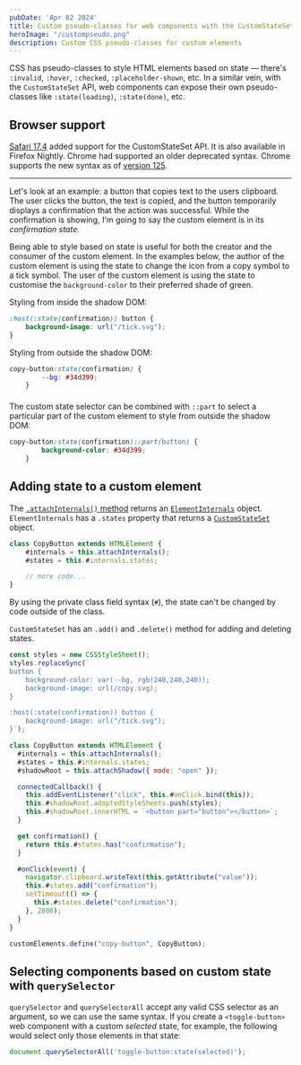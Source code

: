 ```yaml
---
pubDate: 'Apr 02 2024'
title: Custom pseudo-classes for web components with the CustomStateSet API
heroImage: "/custompseudo.png"
description: Custom CSS pseudo-classes for custom elements
---
```


CSS has pseudo-classes to style HTML elements based on state — there's `:invalid`, `:hover`, `:checked`, `:placeholder-shown`, etc. In a similar vein, with the `CustomStateSet` API, web components can expose their own pseudo-classes like `:state(loading)`, `:state(done)`, etc.

## Browser support 
[Safari 17.4](https://developer.apple.com/documentation/safari-release-notes/safari-17_4-release-notes#New-Features) added support for the CustomStateSet API. It is also available in Firefox Nightly. Chrome had supported an older deprecated syntax. Chrome supports the new syntax as of [version 125](https://chromestatus.com/feature/5586433790443520). 

---

Let's look at an example: a button that copies text to the users clipboard. The user clicks the button, the text is copied, and the button temporarily displays a confirmation that the action was successful. While the confirmation is showing, I'm going to say the custom element is in its _confirmation state_. 

<copy-button value="razmataz shakalaka ✨: this text was copied to your clipboard"></copy-button>

Being able to style based on state is useful for both the creator and the consumer of the custom element. In the examples below, the author of the custom element is using the state to change the icon from a copy symbol to a tick symbol. The user of the custom element is using the state to customise the `background-color` to their preferred shade of green.

Styling from inside the shadow DOM:

```css
:host(:state(confirmation)) button {
    background-image: url("/tick.svg");
}
```

Styling from outside the shadow DOM:

```css
copy-button:state(confirmation) {
        --bg: #34d399;
    }
```

<copy-button value="razmataz shakalaka ✨: this text was copied to your clipboard" class="green-bg" style="margin-top: 1.5em; display: block;"></copy-button>

The custom state selector can be combined with `::part` to select a particular part of the custom element to style from outside the shadow DOM:

```css
copy-button:state(confirmation)::part(button) {
        background-color: #34d399;
    }
```

## Adding state to a custom element 
The [`.attachInternals()` method](https://developer.mozilla.org/en-US/docs/Web/API/HTMLElement/attachInternals) returns an [`ElementInternals`](https://developer.mozilla.org/en-US/docs/Web/API/ElementInternals) object. `ElementInternals` has a `.states` property that returns a [`CustomStateSet`](https://developer.mozilla.org/en-US/docs/Web/API/CustomStateSet) object. 

```js
class CopyButton extends HTMLElement {
    #internals = this.attachInternals();
    #states = this.#internals.states;

    // more code...
}
```

By using the private class field syntax (`#`), the state can't be changed by code outside of the class. 

`CustomStateSet` has an `.add()` and `.delete()` method for adding and deleting states.

```js
const styles = new CSSStyleSheet();
styles.replaceSync(`
button {
    background-color: var(--bg, rgb(240,240,240));
    background-image: url(/copy.svg);
}   

:host(:state(confirmation)) button {
    background-image: url("/tick.svg");
}`);

class CopyButton extends HTMLElement {
  #internals = this.attachInternals();
  #states = this.#internals.states;
  #shadowRoot = this.attachShadow({ mode: "open" });

  connectedCallback() {
    this.addEventListener("click", this.#onClick.bind(this));
    this.#shadowRoot.adoptedStyleSheets.push(styles);
    this.#shadowRoot.innerHTML = `<button part="button"></button>`;
  }

  get confirmation() {
    return this.#states.has("confirmation");
  }

  #onClick(event) {
    navigator.clipboard.writeText(this.getAttribute("value"));
    this.#states.add("confirmation");
    setTimeout(() => {
      this.#states.delete("confirmation");
    }, 2000);
  }
}

customElements.define("copy-button", CopyButton);
```

## Selecting components based on custom state with `querySelector` 
`querySelector` and `querySelectorAll` accept any valid CSS selector as an argument, so we can use the same syntax. If you create a `<toggle-button>` web component with a custom _selected_ state, for example, the following would select only those elements in that state:

```js
document.querySelectorAll('toggle-button:state(selected)');
```

<style>
    .green-bg:state(confirmation)::part(button) {
        background-color: #34d399;
    }
</style>
<script type="module" src="/copy-button.js"></script>